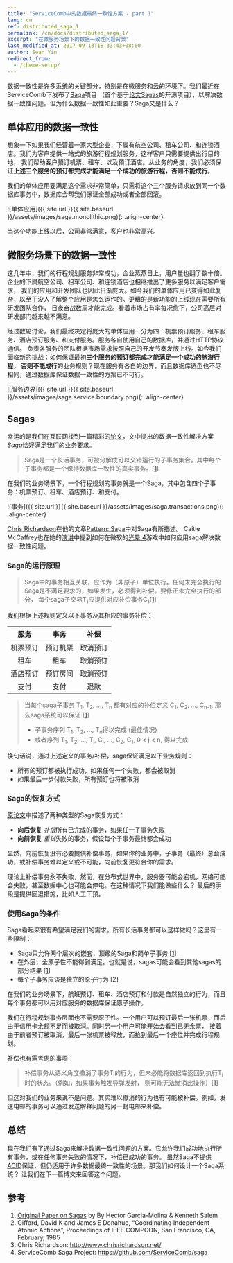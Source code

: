```yaml
---
title: "ServiceComb中的数据最终一致性方案 - part 1"
lang: cn
ref: distributed_saga_1
permalink: /cn/docs/distributed_saga_1/
excerpt: "在微服务场景下的数据一致性问题背景"
last_modified_at: 2017-09-13T18:33:43+08:00
author: Sean Yin
redirect_from:
  - /theme-setup/
---
```


数据一致性是许多系统的关键部分，特别是在微服务和云的环境下。我们最近在ServiceComb下发布了[Saga](https://github.com/ServiceComb/saga)项目
（首个基于[论文Sagas][1]的开源项目），以解决数据一致性问题。但为什么数据一致性如此重要？Saga又是什么？

## 单体应用的数据一致性
想象一下如果我们经营着一家大型企业，下属有航空公司、租车公司、和连锁酒店。我们为客户提供一站式的旅游行程规划服务，这样客户只需要提供出行目的地，
我们帮助客户预订机票、租车、以及预订酒店。从业务的角度，我们必须保证**上述三个服务的预订都完成才能满足一个成功的旅游行程，否则不能成行**。

我们的单体应用要满足这个需求非常简单，只需将这个三个服务请求放到同一个数据库事务中，数据库会帮我们保证全部成功或者全部回滚。

![单体应用]({{ site.url }}{{ site.baseurl }}/assets/images/saga.monolithic.png){: .align-center}

当这个功能上线以后，公司非常满意，客户也非常高兴。

## 微服务场景下的数据一致性
这几年中，我们的行程规划服务非常成功，企业蒸蒸日上，用户量也翻了数十倍。企业的下属航空公司、租车公司、和连锁酒店也相继推出了更多服务以满足客户需求，
我们的应用和开发团队也因此日渐庞大。如今我们的单体应用已变得如此复杂，以至于没人了解整个应用是怎么运作的。更糟的是新功能的上线现在需要所有研发团队合作，
日夜奋战数周才能完成。看着市场占有率每况愈下，公司高层对研发部门越来越不满意。

经过数轮讨论，我们最终决定将庞大的单体应用一分为四：机票预订服务、租车服务、酒店预订服务、和支付服务。服务各自使用自己的数据库，并通过HTTP协议通信。
负责各服务的团队根据市场需求按照自己的开发节奏发版上线。如今我们面临新的挑战：如何保证最初**三个服务的预订都完成才能满足一个成功的旅游行程，
否则不能成行**的业务规则？现在服务有各自的边界，而且数据库选型也不尽相同，通过数据库保证数据一致性的方案已不可行。

![服务边界]({{ site.url }}{{ site.baseurl }}/assets/images/saga.service.boundary.png){: .align-center}

## Sagas
幸运的是我们在互联网找到一篇精彩的[论文][1]，文中提出的数据一致性解决方案*Saga*恰好满足我们的业务要求。

>Saga是一个长活事务，可被分解成可以交错运行的子事务集合。其中每个子事务都是一个保持数据库一致性的真实事务。[[1]]

在我们的业务场景下，一个行程规划的事务就是一个Saga，其中包含四个子事务：机票预订、租车、酒店预订、和支付。

![事务]({{ site.url }}{{ site.baseurl }}/assets/images/saga.transactions.png){: .align-center}

[Chris Richardson](http://www.chrisrichardson.net/)在他的文章[Pattern: Saga](http://microservices.io/patterns/data/saga.html)中对Saga有所描述。
Caitie McCaffrey也在她的[演讲](https://www.youtube.com/watch?v=xDuwrtwYHu8)中提到如何在微软的[光晕 4](https://en.wikipedia.org/wiki/Halo_4)游戏中如何应用saga解决数据一致性问题。

### Saga的运行原理
>Saga中的事务相互关联，应作为（非原子）单位执行。任何未完全执行的Saga是不满足要求的，如果发生，必须得到补偿。要修正未完全执行的部分，
每个saga子交易T<sub>1</sub>应提供对应补偿事务C<sub>1</sub>[[1]]

我们根据上述规则定义以下事务及其相应的事务补偿：

| 服务 | 事务 | 补偿 |
|:---:|:---:|:---:|
| 机票预订 | 预订机票 | 取消预订 |
| 租车 | 租车 | 取消预订 |
| 酒店预订 | 预订房间 | 取消预订 |
| 支付 | 支付 | 退款 |

>当每个saga子事务 T<sub>1</sub>, T<sub>2</sub>, ..., T<sub>n</sub> 都有对应的补偿定义 C<sub>1</sub>, C<sub>2</sub>, ..., C<sub>n-1</sub>, 
>那么saga系统可以保证 [[1]]
>* 子事务序列 T<sub>1</sub>, T<sub>2</sub>, ..., T<sub>n</sub>得以完成 (最佳情况) 
>* 或者序列 T<sub>1</sub>, T<sub>2</sub>, ..., T<sub>j</sub>, C<sub>j</sub>, ..., C<sub>2</sub>, C<sub>1</sub>, 0 < j < n, 得以完成 

换句话说，通过上述定义的事务/补偿，saga保证满足以下业务规则：
* 所有的预订都被执行成功，如果任何一个失败，都会被取消
* 如果最后一步付款失败，所有预订也将被取消

### Saga的恢复方式
[原论文][1]中描述了两种类型的Saga恢复方式：
* **向后恢复** *补偿*所有已完成的事务，如果任一子事务失败
* **向前恢复** *重试*失败的事务，假设每个子事务最终都会成功

显然，向前恢复没有必要提供补偿事务，如果你的业务中，子事务（最终）总会成功，或补偿事务难以定义或不可能，向前恢复更符合你的需求。

理论上补偿事务永不失败，然而，在分布式世界中，服务器可能会宕机，网络可能会失败，甚至数据中心也可能会停电。在这种情况下我们能做些什么？
最后的手段是提供回退措施，比如人工干预。

### 使用Saga的条件
Saga看起来很有希望满足我们的需求。所有长活事务都可以这样做吗？这里有一些限制：
* Saga只允许两个层次的嵌套，顶级的Saga和简单子事务 [[1]]
* 在外层，全原子性不能得到满足。也就是说，sagas可能会看到其他sagas的部分结果 [[1]] 
* 每个子事务应该是独立的原子行为 [2]

在我们的业务场景下，航班预订、租车、酒店预订和付款是自然独立的行为，而且每个事务都可以用对应服务的数据库保证原子操作。

我们在行程规划事务层面也不需要原子性。一个用户可以预订最后一张机票，而后由于信用卡余额不足而被取消。同时另一个用户可能开始会看到已无余票，
接着由于前者预订被取消，最后一张机票被释放，而抢到最后一个座位并完成行程规划。

补偿也有需考虑的事项：
>补偿事务从语义角度撤消了事务T<sub>i</sub>的行为，但未必能将数据库返回到执行T<sub>i</sub>时的状态。（例如，如果事务触发导弹发射，
则可能无法撤消此操作）[[1]]

但这对我们的业务来说不是问题。其实难以撤消的行为也有可能被补偿。例如，发送电邮的事务可以通过发送解释问题的另一封电邮来补偿。 

## 总结
现在我们有了通过Saga来解决数据一致性问题的方案。它允许我们成功地执行所有事务，或在任何事务失败的情况下，补偿已成功的事务。
虽然Saga不提供[ACID](https://en.wikipedia.org/wiki/ACID)保证，但仍适用于许多数据最终一致性的场景。那我们如何设计一个Saga系统？
让我们在下一篇博文来回答这个问题。

## 参考
1. [Original Paper on Sagas][1] by By Hector Garcia-Molina & Kenneth Salem
2. Gifford, David K and James E Donahue, “Coordinating Independent Atomic Actions”, Proceedings of IEEE COMPCON, San Francisco, CA, February, 1985
3. Chris Richardson: http://www.chrisrichardson.net/
4. ServiceComb Saga Project: https://github.com/ServiceComb/saga

[1]:https://www.cs.cornell.edu/andru/cs711/2002fa/reading/sagas.pdf
